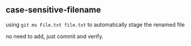 ## **case-sensitive-filename**

using `git mv File.txt file.txt` to automatically stage the renamed file

no need to add, just commit and verify.
